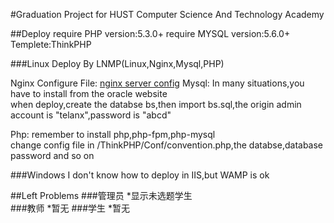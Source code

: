 #Graduation Project for HUST Computer Science And Technology Academy

##Deploy
require PHP version:5.3.0+
require MYSQL version:5.6.0+
Templete:ThinkPHP

###Linux
Deploy By LNMP(Linux,Nginx,Mysql,PHP)</br>

Nginx Configure File:
[nginx server config](https://github.com/AHEADer/bs/blob/master/nginx_config.conf)
Mysql:
In many situations,you have to install from the oracle website</br>
when deploy,create the databse bs,then import bs.sql,the origin admin account is "telanx",password is "abcd"</br>

Php:
remember to install php,php-fpm,php-mysql</br>
change config file in /ThinkPHP/Conf/convention.php,the databse,database password and so on

###Windows
I don't know how to deploy in IIS,but WAMP is ok

##Left Problems
###管理员
*显示未选题学生</br>
###教师
*暂无
###学生
*暂无
